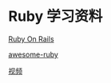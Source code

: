# Ruby 学习资料

[Ruby On Rails](https://guides.rubyonrails.org/getting_started.html)

[awesome-ruby](https://github.com/markets/awesome-ruby)

[视频](https://www.bilibili.com/video/BV1QW411F7rh)